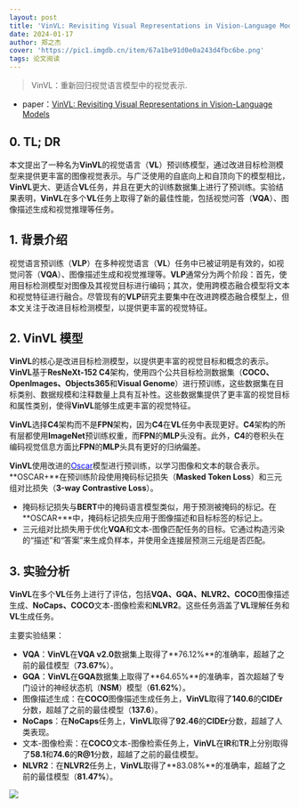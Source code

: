 ```yaml
---
layout: post
title: 'VinVL: Revisiting Visual Representations in Vision-Language Models'
date: 2024-01-17
author: 郑之杰
cover: 'https://pic1.imgdb.cn/item/67a1be91d0e0a243d4fbc6be.png'
tags: 论文阅读
---
```


> VinVL：重新回归视觉语言模型中的视觉表示.

- paper：[VinVL: Revisiting Visual Representations in Vision-Language Models](https://arxiv.org/abs/2101.00529)

## 0. TL; DR

本文提出了一种名为**VinVL**的视觉语言（**VL**）预训练模型，通过改进目标检测模型来提供更丰富的图像视觉表示。与广泛使用的自底向上和自顶向下的模型相比，**VinVL**更大、更适合**VL**任务，并且在更大的训练数据集上进行了预训练。实验结果表明，**VinVL**在多个**VL**任务上取得了新的最佳性能，包括视觉问答（**VQA**）、图像描述生成和视觉推理等任务。

## 1. 背景介绍

视觉语言预训练（**VLP**）在多种视觉语言（**VL**）任务中已被证明是有效的，如视觉问答（**VQA**）、图像描述生成和视觉推理等。**VLP**通常分为两个阶段：首先，使用目标检测模型对图像及其视觉目标进行编码；其次，使用跨模态融合模型将文本和视觉特征进行融合。尽管现有的**VLP**研究主要集中在改进跨模态融合模型上，但本文关注于改进目标检测模型，以提供更丰富的视觉特征。

## 2. VinVL 模型

**VinVL**的核心是改进目标检测模型，以提供更丰富的视觉目标和概念的表示。**VinVL**基于**ResNeXt-152 C4**架构，使用四个公共目标检测数据集（**COCO、OpenImages、Objects365**和**Visual Genome**）进行预训练，这些数据集在目标类别、数据规模和注释数量上具有互补性。这些数据集提供了更丰富的视觉目标和属性类别，使得**VinVL**能够生成更丰富的视觉特征。

**VinVL**选择**C4**架构而不是**FPN**架构，因为**C4**在**VL**任务中表现更好。**C4**架构的所有层都使用**ImageNet**预训练权重，而**FPN**的**MLP**头没有。此外，**C4**的卷积头在编码视觉信息方面比**FPN**的**MLP**头具有更好的归纳偏差。

**VinVL**使用改进的[<font color=blue>Oscar</font>](https://0809zheng.github.io/2024/01/06/oscar.html)模型进行预训练，以学习图像和文本的联合表示。**OSCAR+**在预训练阶段使用掩码标记损失（**Masked Token Loss**）和三元组对比损失（**3-way Contrastive Loss**）。
- 掩码标记损失与**BERT**中的掩码语言模型类似，用于预测被掩码的标记。在**OSCAR+**中，掩码标记损失应用于图像描述和目标标签的标记上。
- 三元组对比损失用于优化**VQA**和文本-图像匹配任务的目标。它通过构造污染的“描述”和“答案”来生成负样本，并使用全连接层预测三元组是否匹配。


## 3. 实验分析

**VinVL**在多个**VL**任务上进行了评估，包括**VQA、GQA、NLVR2、COCO**图像描述生成、**NoCaps、COCO**文本-图像检索和**NLVR2**。这些任务涵盖了**VL**理解任务和**VL**生成任务。

主要实验结果：
- **VQA**：**VinVL**在**VQA v2.0**数据集上取得了**76.12%**的准确率，超越了之前的最佳模型（**73.67%**）。
- **GQA**：**VinVL**在**GQA**数据集上取得了**64.65%**的准确率，首次超越了专门设计的神经状态机（**NSM**）模型（**61.62%**）。
- 图像描述生成：在**COCO**图像描述生成任务上，**VinVL**取得了**140.6**的**CIDEr**分数，超越了之前的最佳模型（**137.6**）。
- **NoCaps**：在**NoCaps**任务上，**VinVL**取得了**92.46**的**CIDEr**分数，超越了人类表现。
- 文本-图像检索：在**COCO**文本-图像检索任务上，**VinVL**在**IR**和**TR**上分别取得了**58.1**和**74.6**的**R@1**分数，超越了之前的最佳模型。
- **NLVR2**：在**NLVR2**任务上，**VinVL**取得了**83.08%**的准确率，超越了之前的最佳模型（**81.47%**）。

![](https://pic1.imgdb.cn/item/67a1c013d0e0a243d4fbc6d1.png)


